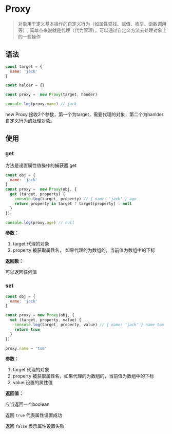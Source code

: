 # Proxy

> 对象用于定义基本操作的自定义行为（如属性查找、赋值、枚举、函数调用等）, 简单点来说就是代理（代为管理），可以通过自定义方法去处理对象上的一些操作

## 语法

```js
const target = {
  name: 'jack'
}

const halder = {}

const proxy =  new Proxy(target, hander)

console.log(proxy.name) // jack
```

new Proxy 接收2个参数，第一个为target，需要代理的对象，第二个为hanlder 自定义行为的处理对象。

## 使用

### get

方法是设置属性值操作的捕获器 get

```js
const obj = {
  name: 'jack'
}
const proxy =  new Proxy(obj, {
  get (target, property) {
    console.log(target, property) // { name: 'jack' } age
    return property in target ? target[property] : null
  }
})

console.log(proxy.age) // null
```

**参数：**

1. target 代理的对象
2. property 被获取属性名， 如果代理的为数组的，当前值为数组中的下标

**返回数：**

可以返回任何值

### set

```js
const obj = {
  name: 'jack'
}

const proxy = new Proxy(obj, {
  set (target, property, value) {
    console.log(target, property, value) // { name: 'jack' } name tom
    return true
  }
})

proxy.name = 'tom'
```

**参数：**

1. target 代理的对象
2. property 被获取属性名，如果代理的为数组的，当前值为数组中的下标
3. value 设置的属性值

**返回值：**

应当返回一个boolean

返回 `true` 代表属性设置成功

返回 `false` 表示属性设置失败